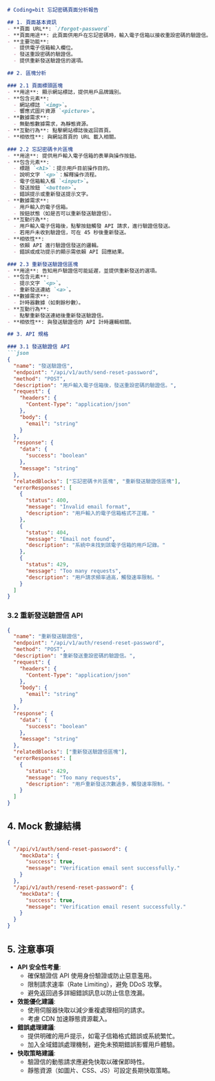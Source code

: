 ```markdown
# Coding∞bit 忘記密碼頁面分析報告

## 1. 頁面基本資訊
- **頁面 URL**: `/forgot-password`
- **頁面用途**: 此頁面供用戶在忘記密碼時，輸入電子信箱以接收重設密碼的驗證信。
- **主要功能**:
  - 提供電子信箱輸入欄位。
  - 發送重設密碼的驗證信。
  - 提供重新發送驗證信的選項。

## 2. 區塊分析

### 2.1 頁面標頭區塊
- **用途**: 顯示網站標誌，提供用戶品牌識別。
- **包含元素**:
  - 網站標誌 `<img>`。
  - 響應式圖片資源 `<picture>`。
- **數據需求**: 
  - 無動態數據需求，為靜態資源。
- **互動行為**: 點擊網站標誌後返回首頁。
- **相依性**: 與網站首頁的 URL 載入相關。

### 2.2 忘記密碼卡片區塊
- **用途**: 提供用戶輸入電子信箱的表單與操作按鈕。
- **包含元素**:
  - 標題 `<h1>`：提示用戶目前操作目的。
  - 說明文字 `<p>`：解釋操作流程。
  - 電子信箱輸入框 `<input>`。
  - 發送按鈕 `<button>`。
  - 錯誤提示或重新發送提示文字。
- **數據需求**:
  - 用戶輸入的電子信箱。
  - 按鈕狀態（如是否可以重新發送驗證信）。
- **互動行為**:
  - 用戶輸入電子信箱後，點擊按鈕觸發 API 請求，進行驗證信發送。
  - 若用戶未收到驗證信，可在 45 秒後重新發送。
- **相依性**: 
  - 依賴 API 進行驗證信發送的邏輯。
  - 錯誤或成功提示的顯示需依賴 API 回應結果。

### 2.3 重新發送驗證信區塊
- **用途**: 告知用戶驗證信可能延遲，並提供重新發送的選項。
- **包含元素**:
  - 提示文字 `<p>`。
  - 重新發送連結 `<a>`。
- **數據需求**:
  - 計時器數據（如剩餘秒數）。
- **互動行為**:
  - 點擊重新發送連結後重新發送驗證信。
- **相依性**: 與發送驗證信的 API 計時邏輯相關。

## 3. API 規格

### 3.1 發送驗證信 API
```json
{
  "name": "發送驗證信",
  "endpoint": "/api/v1/auth/send-reset-password",
  "method": "POST",
  "description": "用戶輸入電子信箱後，發送重設密碼的驗證信。",
  "request": {
    "headers": {
      "Content-Type": "application/json"
    },
    "body": {
      "email": "string"
    }
  },
  "response": {
    "data": {
      "success": "boolean"
    },
    "message": "string"
  },
  "relatedBlocks": ["忘記密碼卡片區塊", "重新發送驗證信區塊"],
  "errorResponses": [
    {
      "status": 400,
      "message": "Invalid email format",
      "description": "用戶輸入的電子信箱格式不正確。"
    },
    {
      "status": 404,
      "message": "Email not found",
      "description": "系統中未找到該電子信箱的用戶記錄。"
    },
    {
      "status": 429,
      "message": "Too many requests",
      "description": "用戶請求頻率過高，觸發速率限制。"
    }
  ]
}
```

### 3.2 重新發送驗證信 API
```json
{
  "name": "重新發送驗證信",
  "endpoint": "/api/v1/auth/resend-reset-password",
  "method": "POST",
  "description": "重新發送重設密碼的驗證信。",
  "request": {
    "headers": {
      "Content-Type": "application/json"
    },
    "body": {
      "email": "string"
    }
  },
  "response": {
    "data": {
      "success": "boolean"
    },
    "message": "string"
  },
  "relatedBlocks": ["重新發送驗證信區塊"],
  "errorResponses": [
    {
      "status": 429,
      "message": "Too many requests",
      "description": "用戶重新發送次數過多，觸發速率限制。"
    }
  ]
}
```

## 4. Mock 數據結構
```json
{
  "/api/v1/auth/send-reset-password": {
    "mockData": {
      "success": true,
      "message": "Verification email sent successfully."
    }
  },
  "/api/v1/auth/resend-reset-password": {
    "mockData": {
      "success": true,
      "message": "Verification email resent successfully."
    }
  }
}
```

## 5. 注意事項
- **API 安全性考量**:
  - 確保驗證信 API 使用身份驗證或防止惡意濫用。
  - 限制請求速率（Rate Limiting），避免 DDoS 攻擊。
  - 避免返回過多詳細錯誤訊息以防止信息洩漏。
- **效能優化建議**:
  - 使用伺服器快取以減少重複處理相同的請求。
  - 考慮 CDN 加速靜態資源載入。
- **錯誤處理建議**:
  - 提供明確的用戶提示，如電子信箱格式錯誤或系統繁忙。
  - 加入全域錯誤處理機制，避免未預期錯誤影響用戶體驗。
- **快取策略建議**:
  - 驗證信的動態請求應避免快取以確保即時性。
  - 靜態資源（如圖片、CSS、JS）可設定長期快取策略。
```